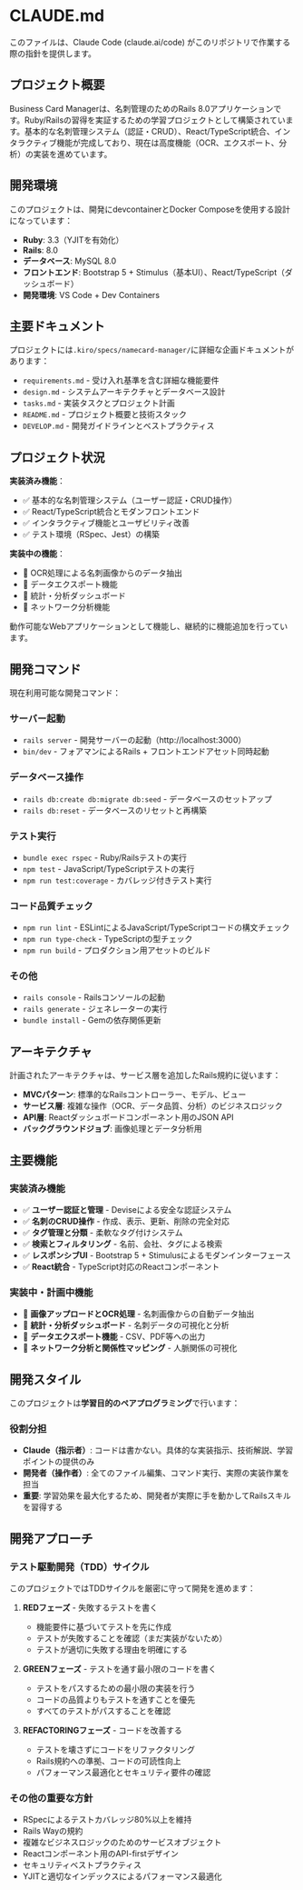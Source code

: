 # CLAUDE.md

このファイルは、Claude Code (claude.ai/code) がこのリポジトリで作業する際の指針を提供します。

## プロジェクト概要

Business Card Managerは、名刺管理のためのRails 8.0アプリケーションです。Ruby/Railsの習得を実証するための学習プロジェクトとして構築されています。基本的な名刺管理システム（認証・CRUD）、React/TypeScript統合、インタラクティブ機能が完成しており、現在は高度機能（OCR、エクスポート、分析）の実装を進めています。

## 開発環境

このプロジェクトは、開発にdevcontainerとDocker Composeを使用する設計になっています：

- **Ruby**: 3.3（YJITを有効化）
- **Rails**: 8.0
- **データベース**: MySQL 8.0
- **フロントエンド**: Bootstrap 5 + Stimulus（基本UI）、React/TypeScript（ダッシュボード）
- **開発環境**: VS Code + Dev Containers

## 主要ドキュメント

プロジェクトには`.kiro/specs/namecard-manager/`に詳細な企画ドキュメントがあります：

- `requirements.md` - 受け入れ基準を含む詳細な機能要件
- `design.md` - システムアーキテクチャとデータベース設計
- `tasks.md` - 実装タスクとプロジェクト計画
- `README.md` - プロジェクト概要と技術スタック
- `DEVELOP.md` - 開発ガイドラインとベストプラクティス

## プロジェクト状況

**実装済み機能**：
- ✅ 基本的な名刺管理システム（ユーザー認証・CRUD操作）
- ✅ React/TypeScript統合とモダンフロントエンド
- ✅ インタラクティブ機能とユーザビリティ改善
- ✅ テスト環境（RSpec、Jest）の構築

**実装中の機能**：
- 🔄 OCR処理による名刺画像からのデータ抽出
- 🔄 データエクスポート機能
- 🔄 統計・分析ダッシュボード
- 🔄 ネットワーク分析機能

動作可能なWebアプリケーションとして機能し、継続的に機能追加を行っています。

## 開発コマンド

現在利用可能な開発コマンド：

### サーバー起動
- `rails server` - 開発サーバーの起動（http://localhost:3000）
- `bin/dev` - フォアマンによるRails + フロントエンドアセット同時起動

### データベース操作
- `rails db:create db:migrate db:seed` - データベースのセットアップ
- `rails db:reset` - データベースのリセットと再構築

### テスト実行
- `bundle exec rspec` - Ruby/Railsテストの実行
- `npm test` - JavaScript/TypeScriptテストの実行
- `npm run test:coverage` - カバレッジ付きテスト実行

### コード品質チェック
- `npm run lint` - ESLintによるJavaScript/TypeScriptコードの構文チェック
- `npm run type-check` - TypeScriptの型チェック
- `npm run build` - プロダクション用アセットのビルド

### その他
- `rails console` - Railsコンソールの起動
- `rails generate` - ジェネレーターの実行
- `bundle install` - Gemの依存関係更新

## アーキテクチャ

計画されたアーキテクチャは、サービス層を追加したRails規約に従います：

- **MVCパターン**: 標準的なRailsコントローラー、モデル、ビュー
- **サービス層**: 複雑な操作（OCR、データ品質、分析）のビジネスロジック
- **API層**: Reactダッシュボードコンポーネント用のJSON API
- **バックグラウンドジョブ**: 画像処理とデータ分析用

## 主要機能

### 実装済み機能
- ✅ **ユーザー認証と管理** - Deviseによる安全な認証システム
- ✅ **名刺のCRUD操作** - 作成、表示、更新、削除の完全対応
- ✅ **タグ管理と分類** - 柔軟なタグ付けシステム
- ✅ **検索とフィルタリング** - 名前、会社、タグによる検索
- ✅ **レスポンシブUI** - Bootstrap 5 + Stimulusによるモダンインターフェース
- ✅ **React統合** - TypeScript対応のReactコンポーネント

### 実装中・計画中機能
- 🔄 **画像アップロードとOCR処理** - 名刺画像からの自動データ抽出
- 🔄 **統計・分析ダッシュボード** - 名刺データの可視化と分析
- 🔄 **データエクスポート機能** - CSV、PDF等への出力
- 🔄 **ネットワーク分析と関係性マッピング** - 人脈関係の可視化

## 開発スタイル

このプロジェクトは**学習目的のペアプログラミング**で行います：

### 役割分担
- **Claude（指示者）**: コードは書かない。具体的な実装指示、技術解説、学習ポイントの提供のみ
- **開発者（操作者）**: 全てのファイル編集、コマンド実行、実際の実装作業を担当
- **重要**: 学習効果を最大化するため、開発者が実際に手を動かしてRailsスキルを習得する

## 開発アプローチ

### テスト駆動開発（TDD）サイクル
このプロジェクトではTDDサイクルを厳密に守って開発を進めます：

1. **REDフェーズ** - 失敗するテストを書く
   - 機能要件に基づいてテストを先に作成
   - テストが失敗することを確認（まだ実装がないため）
   - テストが適切に失敗する理由を明確にする

2. **GREENフェーズ** - テストを通す最小限のコードを書く
   - テストをパスするための最小限の実装を行う
   - コードの品質よりもテストを通すことを優先
   - すべてのテストがパスすることを確認

3. **REFACTORINGフェーズ** - コードを改善する
   - テストを壊さずにコードをリファクタリング
   - Rails規約への準拠、コードの可読性向上
   - パフォーマンス最適化とセキュリティ要件の確認

### その他の重要な方針
- RSpecによるテストカバレッジ80%以上を維持
- Rails Wayの規約
- 複雑なビジネスロジックのためのサービスオブジェクト
- Reactコンポーネント用のAPI-firstデザイン
- セキュリティベストプラクティス
- YJITと適切なインデックスによるパフォーマンス最適化
